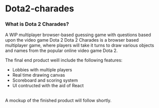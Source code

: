 # Dota2-charades

<h3>What is Dota 2 Charades?</h3>

A WIP multiplayer browser-based guessing game with questions based upon the video game Dota 2
Dota 2 Charades is a browser based multiplayer game, where players will take it turns to draw various objects and names from the popular online video game Dota 2.

The final end product weill include the following features:

<ul>
<li>Lobbies with multiple players</li>
<li>Real time drawing canvas</li>
<li>Scoreboard and scoring system</li>
<li>UI contructed with the aid of React</li>
</ul>
<br>
A mockup of the finished product will follow shortly.
